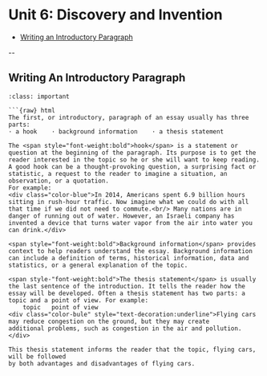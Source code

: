 # Unit 6: Discovery and Invention

- [Writing an Introductory Paragraph](#writing-an-introductory-paragraph)

--

## Writing An Introductory Paragraph

````{admonition} WRITING AN AAN INTRODUCTIVE PARAGRAPH
:class: important

```{raw} html
The first, or introductory, paragraph of an essay usually has three parts:
· a hook	· background information	· a thesis statement

The <span style="font-weight:bold">hook</span> is a statement or question at the beginning of the paragraph. Its purpose is to get the reader interested in the topic so he or she will want to keep reading. A good hook can be a thought-provoking question, a surprising fact or statistic, a request to the reader to imagine a situation, an observation, or a quotation.
For example:
<div class="color-blue">In 2014, Americans spent 6.9 billion hours sitting in rush-hour traffic. Now imagine what we could do with all that time if we did not need to commute.<br/> Many nations are in danger of running out of water. However, an Israeli company has invented a device that turns water vapor from the air into water you can drink.</div>

<span style="font-weight:bold">Background information</span> provides context to help readers understand the essay. Background information can include a definition of terms, historical information, data and statistics, or a general explanation of the topic.

<span style-"font-weight:bold">The thesis statement</span> is usually the last sentence of the introduction. It tells the reader how the essay will be developed. Often a thesis statement has two parts: a topic and a point of view. For example:
	topic	point of view
<div class="color-bule" style="text-decoration:underline">Flying cars may reduce congestion on the ground, but they may create
additional problems, such as congestion in the air and pollution.</div>

This thesis statement informs the reader that the topic, flying cars, will be followed
by both advantages and disadvantages of flying cars.
````
